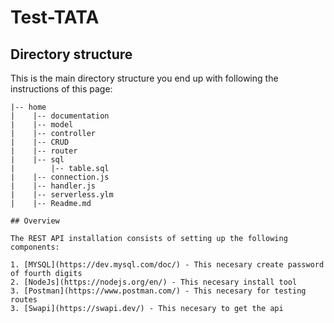 # Test-TATA

## Directory structure

This is the main directory structure you end up with following the instructions of this page:
```plaintext
|-- home
|    |-- documentation
|    |-- model
|    |-- controller
|    |-- CRUD
|    |-- router
|    |-- sql
|        |-- table.sql
|    |-- connection.js
|    |-- handler.js
|    |-- serverless.ylm
|    |-- Readme.md

## Overview

The REST API installation consists of setting up the following components:

1. [MYSQL](https://dev.mysql.com/doc/) - This necesary create password of fourth digits
2. [NodeJs](https://nodejs.org/en/) - This necesary install tool
3. [Postman](https://www.postman.com/) - This necesary for testing routes
3. [Swapi](https://swapi.dev/) - This necesary to get the api